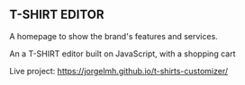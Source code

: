 ## T-SHIRT EDITOR

A homepage to show the brand's features and services.

An a T-SHIRT editor built on JavaScript, with a shopping cart

Live project: https://jorgelmh.github.io/t-shirts-customizer/